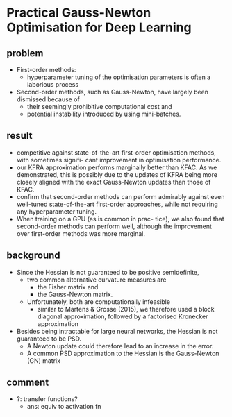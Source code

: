 # Practical Gauss-Newton Optimisation for Deep Learning

## problem
* First-order methods:
  * hyperparameter tuning of the optimisation parameters is
    often a laborious process
* Second-order methods, such as Gauss-Newton, have largely been dismissed
  because of
  * their seemingly prohibitive computational cost and
  * potential instability introduced by using mini-batches.

## result
* competitive against state-of-the-art first-order
  optimisation methods, with sometimes signifi-
  cant improvement in optimisation performance.
* our KFRA approximation performs marginally
  better than KFAC. As we demonstrated, this is possibly due
  to the updates of KFRA being more closely aligned with
  the exact Gauss-Newton updates than those of KFAC.
* confirm that second-order methods can perform admirably against
  even well-tuned state-of-the-art first-order
  approaches, while not requiring any hyperparameter tuning.
* When training on a GPU (as is common in prac-
  tice), we also found that second-order methods can perform
  well, although the improvement over first-order methods
  was more marginal.

## background
* Since the Hessian is not guaranteed to be positive semidefinite,
  * two common alternative curvature measures are
    * the Fisher matrix and
    * the Gauss-Newton matrix.
  * Unfortunately, both are computationally infeasible
    * similar to Martens & Grosse (2015),
      we therefore used a block diagonal approximation,
      followed by a factorised Kronecker approximation
* Besides being intractable for large neural networks, the
  Hessian is not guaranteed to be PSD.
  * A Newton update could therefore lead to an increase in the error.
  * A common PSD approximation to the Hessian is the Gauss-Newton (GN) matrix

## comment
* ?: transfer functions?
  * ans: equiv to activation fn
